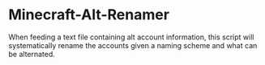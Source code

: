 # Minecraft-Alt-Renamer
When feeding a text file containing alt account information, this script will systematically rename the accounts given a naming scheme and what can be alternated.
